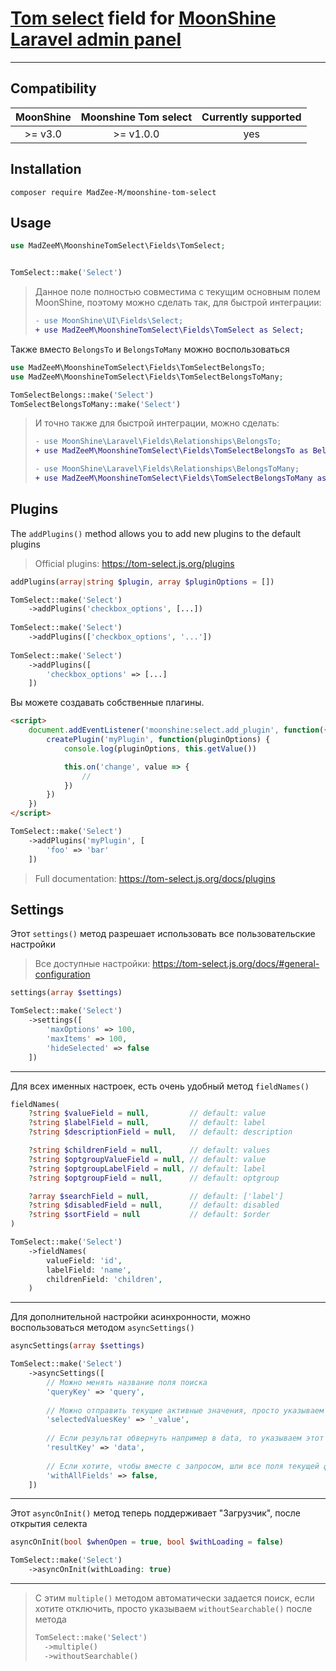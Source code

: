 # [Tom select](https://tom-select.js.org) field for [MoonShine Laravel admin panel](https://moonshine-laravel.com)

---

## Compatibility

|      MoonShine       | Moonshine Tom select | Currently supported |
|:--------------------:|:--------------------:|:-------------------:|
|       >= v3.0        |      >= v1.0.0       |         yes         |

## Installation
```shell
composer require MadZee-M/moonshine-tom-select
```

## Usage

```php
use MadZeeM\MoonshineTomSelect\Fields\TomSelect;


TomSelect::make('Select')
```
> Данное поле полностью совместима с текущим основным полем MoonShine, поэтому можно сделать так, для быстрой интеграции:
> ```diff
> - use MoonShine\UI\Fields\Select;
> + use MadZeeM\MoonshineTomSelect\Fields\TomSelect as Select;
> ```

Также вместо `BelongsTo` и `BelongsToMany` можно воспользоваться
```php
use MadZeeM\MoonshineTomSelect\Fields\TomSelectBelongsTo;
use MadZeeM\MoonshineTomSelect\Fields\TomSelectBelongsToMany;

TomSelectBelongs::make('Select')
TomSelectBelongsToMany::make('Select')
```

> И точно также для быстрой интеграции, можно сделать:
> ```diff
> - use MoonShine\Laravel\Fields\Relationships\BelongsTo;
> + use MadZeeM\MoonshineTomSelect\Fields\TomSelectBelongsTo as BelongsTo;
> 
> - use MoonShine\Laravel\Fields\Relationships\BelongsToMany;
> + use MadZeeM\MoonshineTomSelect\Fields\TomSelectBelongsToMany as BelongsToMany;
> ```

## Plugins

The `addPlugins()` method allows you to add new plugins to the default plugins

> Official plugins: https://tom-select.js.org/plugins

```php
addPlugins(array|string $plugin, array $pluginOptions = [])
```
```php
TomSelect::make('Select')
    ->addPlugins('checkbox_options', [...])
    
TomSelect::make('Select')
    ->addPlugins(['checkbox_options', '...'])
    
TomSelect::make('Select')
    ->addPlugins([
        'checkbox_options' => [...]
    ])
```

Вы можете создавать собственные плагины.
```html
<script>
    document.addEventListener('moonshine:select.add_plugin', function({ detail: createPlugin }) {
        createPlugin('myPlugin', function(pluginOptions) {
            console.log(pluginOptions, this.getValue())

            this.on('change', value => {
                //
            })
        })
    })
</script>
```
```php
TomSelect::make('Select')
    ->addPlugins('myPlugin', [
        'foo' => 'bar'
    ])
```
> Full documentation: https://tom-select.js.org/docs/plugins


## Settings

Этот `settings()` метод разрешает использовать все пользовательские настройки
> Все доступные настройки: https://tom-select.js.org/docs/#general-configuration

```php
settings(array $settings)
```
```php
TomSelect::make('Select')
    ->settings([
        'maxOptions' => 100,
        'maxItems' => 100,
        'hideSelected' => false
    ])
```

---

Для всех именных настроек, есть очень удобный метод `fieldNames()`
```php
fieldNames(
    ?string $valueField = null,         // default: value
    ?string $labelField = null,         // default: label
    ?string $descriptionField = null,   // default: description

    ?string $childrenField = null,      // default: values
    ?string $optgroupValueField = null, // default: value
    ?string $optgroupLabelField = null, // default: label
    ?string $optgroupField = null,      // default: optgroup

    ?array $searchField = null,         // default: ['label']
    ?string $disabledField = null,      // default: disabled
    ?string $sortField = null           // default: $order
)
```
```php
TomSelect::make('Select')
    ->fieldNames(
        valueField: 'id',
        labelField: 'name',
        childrenField: 'children',
    )
```

---

Для дополнительной настройки асинхронности, можно воспользоваться методом `asyncSettings()`
```php
asyncSettings(array $settings)
```
```php
TomSelect::make('Select')
    ->asyncSettings([
        // Можно менять название поля поиска
        'queryKey' => 'query',
        
        // Можно отправить текущие активные значения, просто указываем название 
        'selectedValuesKey' => '_value',
        
        // Если результат обвернуть например в data, то указываем этот ключ
        'resultKey' => 'data',
        
        // Если хотите, чтобы вместе с запросом, шли все поля текущей формы, то задаем TRUE
        'withAllFields' => false,
    ])
```
---


Этот `asyncOnInit()` метод теперь поддерживает "Загрузчик", после открытия селекта

```php
asyncOnInit(bool $whenOpen = true, bool $withLoading = false)
```
```php
TomSelect::make('Select')
    ->asyncOnInit(withLoading: true)
```

---

> С этим `multiple()` методом автоматически задается поиск, если хотите отключить, просто указываем `withoutSearchable()` после метода
>```php
> TomSelect::make('Select')
>   ->multiple()
>   ->withoutSearchable()
>```


